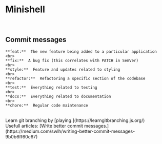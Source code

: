 # Minishell
<br>

## Commit messages
```
**feat:**  The new feature being added to a particular application
<br>
**fix:**  A bug fix (this correlates with PATCH in SemVer)
<br>
**style:**  Feature and updates related to styling
<br>
**refactor:**  Refactoring a specific section of the codebase
<br>
**test:**  Everything related to testing
<br>
**docs:**  Everything related to documentation
<br>
**chore:**  Regular code maintenance
```

<br>
Learn git branching by [playing.](https://learngitbranching.js.org/)
<br>
Usefull articles:
[Write better commit messages.](https://medium.com/swlh/writing-better-commit-messages-9b0b6ff60c67)
